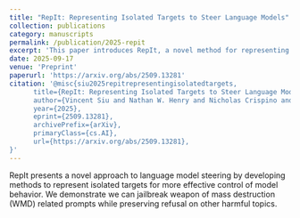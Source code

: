 ```yaml
---
title: "RepIt: Representing Isolated Targets to Steer Language Models"
collection: publications
category: manuscripts
permalink: /publication/2025-repit
excerpt: 'This paper introduces RepIt, a novel method for representing isolated targets to effectively steer language model behavior through targeted representations.'
date: 2025-09-17
venue: 'Preprint'
paperurl: 'https://arxiv.org/abs/2509.13281'
citation: '@misc{siu2025repitrepresentingisolatedtargets,
      title={RepIt: Representing Isolated Targets to Steer Language Models}, 
      author={Vincent Siu and Nathan W. Henry and Nicholas Crispino and Yang Liu and Dawn Song and Chenguang Wang},
      year={2025},
      eprint={2509.13281},
      archivePrefix={arXiv},
      primaryClass={cs.AI},
      url={https://arxiv.org/abs/2509.13281}, 
}'
---
```


RepIt presents a novel approach to language model steering by developing methods to represent isolated targets for more effective control of model behavior. We demonstrate we can jailbreak weapon of mass destruction (WMD) related prompts while preserving refusal on other harmful topics.